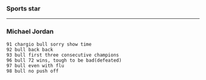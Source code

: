 ### Sports star

<hr>

### Michael Jordan

```
91 chargio bull sorry show time
92 bull back back
93 bull first three consecutive champions
96 bull 72 wins, tough to be bad(defeated)
97 bull even with flu
98 bull no push off
```

